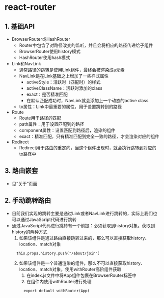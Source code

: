 # react-router

## 1. 基础API
* BrowserRouter或HashRouter
  * Router中包含了对路径改变的监听，并且会将相应的路径传递给子组件
  * BrowserRouter使用history模式
  * HashRouter使用hash模式
* Link和NavLink
  * 通常路径的跳转是使用Link组件，最终会被渲染成a元素
  * NavLink是在Link基础之上增加了一些样式属性
    * activeStyle：活跃时（匹配时）的样式
    * activeClassName：活跃时添加的class
    * exact：是否精准匹配
    * 在默认匹配成功时，NavLink就会添加上一个动态的active class
  * to属性：Link中最重要的属性，用于设置跳转到的路径
* Route
  * Route用于路径的匹配
  * path属性：用于设置匹配到的路径
  * component属性：设置匹配到路径后，渲染的组件
  * exact：精准匹配，只有精准匹配到完全一致的路径，才会渲染对应的组件
* Redirect
  * Redirect用于路由的重定向，当这个组件出现时，就会执行跳转到对应的to路径中

## 3. 路由嵌套
* 见“关于”页面

## 2. 手动跳转路由
* 目前我们实现的跳转主要是通过Link或者NavLink进行跳转的，实际上我们也可以通过JavaScript代码进行跳转
* 通过JavaScript代码进行跳转有一个前提：必须获取到history对象。获取到history的两种方式
   1. 如果该组件是通过路由直接跳转过来的，那么可以直接获取history、location、match对象
    ```
      this.props.history.push("/about/join")
    ```
   2. 如果该组件是一个普通渲染的组件，那么不可以直接获取history、location、match对象。使用withRouter高阶组件获取
      1. 在index.js文件中将App组件包裹在BrowserRouter标签中
      2. 在组件内使用withRouter进行处理
        ```
          export default withRouter(App)
        ```

